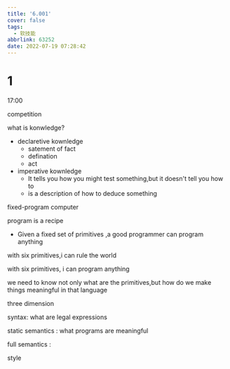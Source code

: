 ```yaml
---
title: '6.001'
cover: false
tags:
  - 软技能
abbrlink: 63252
date: 2022-07-19 07:28:42
---
```




# 1

17:00 

competition

what is konwledge?

- declaretive kownledge
  - satement of fact
  - defination
  - act
- imperative kownledge
  - It tells you how you might test something,but it doesn't tell you how to
  - is a description of how to deduce something







fixed-program computer



program is a recipe

- Given a fixed set of primitives ,a good programmer can program anything

with six primitives,i can rule the world

with six primitives, i can program anything



we need to know not only what are the primitives,but how do we make things meaningful in that language



three dimension



syntax: what are legal expressions



static semantics : what programs are meaningful

full semantics : 



style





















































































